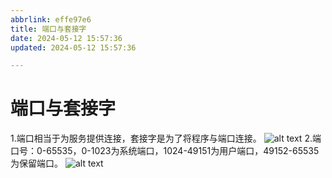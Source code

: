 ```yaml
---
abbrlink: effe97e6
title: 端口与套接字
date: 2024-05-12 15:57:36
updated: 2024-05-12 15:57:36

---
```


# 端口与套接字

1.端口相当于为服务提供连接，套接字是为了将程序与端口连接。
![alt text](image1.png) 2.端口号：0-65535，0-1023为系统端口，1024-49151为用户端口，49152-65535为保留端口。
![alt text](image2.png)
